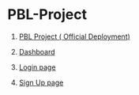 # PBL-Project


1. [PBL Project ( Official Deployment)](https://event-management-pbl.netlify.app/) 

2. [Dashboard](https://prajwal-0706.github.io/PBL-Project/Project/HTML/Admin%20Panel/Admin.html) 

3. [Login page](https://prajwal-0706.github.io/PBL-Project/Project/HTML/form/pbllogin.html)

4. [Sign Up page](https://prajwal-0706.github.io/PBL-Project/Project/HTML/form/signup.html)

